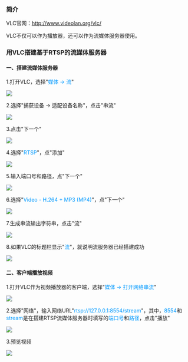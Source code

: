 ### 简介
VLC官网：<font color=#0099ff>http://www.videolan.org/vlc/</font>

VLC不仅可以作为播放器，还可以作为流媒体服务器使用。

### 用VLC搭建基于RTSP的流媒体服务器
#### 一、搭建流媒体服务器
1.打开VLC，选择"<font color=#0099ff>媒体 -> 流</font>"

![](/images/1.png)

2.选择"捕获设备 -> 适配设备名称"，点击"串流"

![](/images/2.png)

3.点击"下一个"

![](/images/3.png)

4.选择"<font color=#0099ff>RTSP</font>"，点"添加"

![](/images/4.png)

5.输入端口号和路径，点"下一个"

![](/images/5.png)

6.选择"<font color=#0099ff>Video - H.264 + MP3 (MP4)</font>"，点"下一个"

![](/images/6.png)

7.生成串流输出字符串，点击"流"

![](/images/7.png)

8.如果VLC的标题栏显示"<font color=#0099ff>流</font>"，就说明流服务器已经搭建成功

![](/images/8.png)

#### 二、客户端播放视频

1.打开VLC作为视频播放器的客户端，选择"<font color=#0099ff>媒体 -> 打开网络串流</font>"

![](/images/9.png)

2.选择"网络"，输入网络URL"<font color=#0099ff>rtsp://127.0.0.1:8554/stream</font>"，其中，<font color=#0099ff>8554</font>和<font color=#0099ff>stream</font>是在搭建RTSP流媒体服务器时填写的<font color=#0099ff>端口号</font>和<font color=#0099ff>路径</font>，点击"播放"

![](/images/10.png)

3.预览视频

![](/images/11.png)